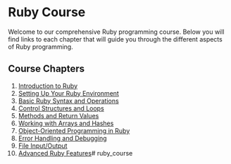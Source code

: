 # Ruby Course

Welcome to our comprehensive Ruby programming course. Below you will find links to each chapter that will guide you through the different aspects of Ruby programming.

## Course Chapters

1. [Introduction to Ruby](./chapter01)
2. [Setting Up Your Ruby Environment](./chapter02)
3. [Basic Ruby Syntax and Operations](./chapter03)
4. [Control Structures and Loops](./chapter04)
5. [Methods and Return Values](./chapter05)
6. [Working with Arrays and Hashes](./chapter06)
7. [Object-Oriented Programming in Ruby](./chapter07)
8. [Error Handling and Debugging](./chapter08)
9. [File Input/Output](./chapter09)
10. [Advanced Ruby Features](./chapter10)# ruby_course
